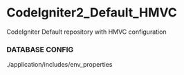 # CodeIgniter2_Default_HMVC
CodeIgniter Default repository with HMVC configuration

### DATABASE CONFIG
./application/includes/env_properties
